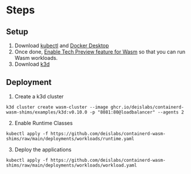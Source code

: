 # Steps

## Setup

1. Download [kubectl](https://kubernetes.io/docs/tasks/tools/#kubectl) and [Docker Desktop](https://www.docker.com/products/docker-desktop/)
2. Once done, [Enable Tech Preview feature for Wasm](https://www.docker.com/blog/docker-wasm-technical-preview/) so that you can run Wasm workloads.
3. Download [k3d](https://k3d.io/v5.6.0/)

## Deployment

1. Create a k3d cluster
```shell
k3d cluster create wasm-cluster --image ghcr.io/deislabs/containerd-wasm-shims/examples/k3d:v0.10.0 -p "8081:80@loadbalancer" --agents 2
```
2. Enable Runtime Classes
```shell
kubectl apply -f https://github.com/deislabs/containerd-wasm-shims/raw/main/deployments/workloads/runtime.yaml
```
3. Deploy the applications
```shell
kubectl apply -f https://github.com/deislabs/containerd-wasm-shims/raw/main/deployments/workloads/workload.yaml
```
